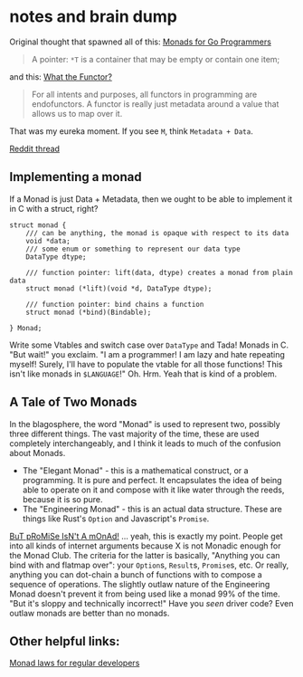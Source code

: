 # notes and brain dump

Original thought that spawned all of this: 
[Monads for Go Programmers](https://awalterschulze.github.io/blog/post/monads-for-goprogrammers/)

> A pointer: `*T` is a container that may be empty or contain one item;

and this: 
[What the Functor?](https://www.matthewgerstman.com/tech/what-the-functor/)

> For all intents and purposes, all functors in programming are endofunctors. A functor is really just metadata around a value that allows us to map over it.

That was my eureka moment. If you see `M`, think `Metadata + Data`. 

[Reddit thread](https://www.reddit.com/r/functionalprogramming/comments/mbksrl/look_up_in_the_sky_its_a_burrito_its_a_plunger/)

## Implementing a monad

If a Monad is just Data + Metadata, then we ought to be able to implement it in C with a struct, right? 

```
struct monad {
    /// can be anything, the monad is opaque with respect to its data
    void *data; 
    /// some enum or something to represent our data type
    DataType dtype; 
    
    /// function pointer: lift(data, dtype) creates a monad from plain data
    struct monad (*lift)(void *d, DataType dtype);

    /// function pointer: bind chains a function
    struct monad (*bind)(Bindable); 

} Monad; 

``` 

Write some Vtables and switch case over `DataType` and Tada! Monads in C. "But wait!" you exclaim. 
"I am a programmer! I am lazy and hate repeating myself! Surely, I'll have to populate the vtable for 
all those functions! This isn't like monads in `$LANGUAGE`!" Oh. Hrm. Yeah that is kind of a problem.    

## A Tale of Two Monads

In the blagosphere, the word "Monad" is used to represent two, possibly three different things. 
The vast majority of the time, these are used completely interchangeably, and I think it leads to 
much of the confusion about Monads. 
- The "Elegant Monad" - this is a mathematical construct, or a programming. It is pure and perfect. 
    It encapsulates the idea of being able to operate on it and compose with it like water through 
    the reeds, because it is so pure. 
- The "Engineering Monad" - this is an actual data structure. These are things like Rust's `Option`
  and Javascript's `Promise`. 
  
[BuT pRoMiSe IsN't A mOnAd!](https://buzzdecafe.github.io/2018/04/10/no-promises-are-not-monads)
  ... yeah, this is exactly my point. People get into all kinds of internet arguments because
  X is not Monadic enough for the Monad Club. The criteria for the latter is basically,
  "Anything you can bind with and flatmap over": your `Option`s, `Result`s, `Promise`s, etc. 
  Or really, anything you can dot-chain a bunch of functions with to compose a sequence of operations.
  The slightly outlaw nature of the Engineering Monad doesn't prevent it from being used like a 
  monad 99% of the time. "But it's sloppy and technically incorrect!" Have you *seen* driver code?
  Even outlaw monads are better than no monads. 
  
  
## Other helpful links: 

[Monad laws for regular developers](https://miklos-martin.github.io/learn/fp/2016/03/10/monad-laws-for-regular-developers.html)
  